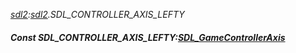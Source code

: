 _[sdl2](../../modules/sdl2/sdl2-module.md):[sdl2](../../modules/sdl2/sdl2-module.md).SDL\_CONTROLLER\_AXIS\_LEFTY_
##### Const SDL\_CONTROLLER\_AXIS\_LEFTY:[SDL_GameControllerAxis](../../modules/sdl2/sdl2-sdl_gamecontrolleraxis.md)
